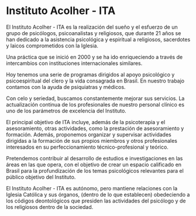 # Instituto Acolher - ITA

El Instituto Acolher - ITA es la realización del sueño y el esfuerzo de un
grupo de psicólogos, psicoanalistas y religiosos, que durante 21 años se han
dedicado a la asistencia psicológica y espiritual a religiosos, sacerdotes
y laicos comprometidos con la Iglesia.

Una práctica que se inició en 2000 y se ha ido enriqueciendo a través de
intercambios con instituciones internacionales similares.

Hoy tenemos una serie de programas dirigidos al apoyo psicológico
y psicoespiritual del clero y la vida consagrada en Brasil. En nuestro trabajo
contamos con la ayuda de psiquiatras y médicos.

Con celo y seriedad, buscamos constantemente mejorar sus servicios. La
actualización continua de los profesionales de nuestro personal clínico es uno
de los parámetros de excelencia del Instituto.

El principal objetivo de ITA incluye, además de la psicoterapia y el
asesoramiento, otras actividades, como la prestación de asesoramiento
y formación. Además, proponemos organizar y supervisar actividades dirigidas
a la formación de sus propios miembros y otros profesionales interesados
en su perfeccionamiento técnico-profesional y teórico.

Pretendemos contribuir al desarrollo de estudios e investigaciones en las áreas
en las que opera, con el objetivo de crear un espacio calificado en Brasil para
la profundización de los temas psicológicos relevantes para el público objetivo
del Instituto.

El Instituto Acolher - ITA es autónomo, pero mantiene relaciones con la Iglesia
Católica y sus órganos, (dentro de lo que establecen) obedeciendo a los códigos
deontológicos que presiden las actividades del psicólogo y de los religiosos
dentro de la sociedad.

